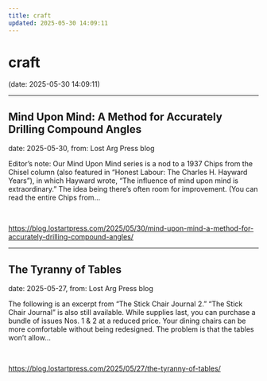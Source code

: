 ```yaml
---
title: craft
updated: 2025-05-30 14:09:11
---
```


# craft

(date: 2025-05-30 14:09:11)

---

## Mind Upon Mind: A Method for Accurately Drilling Compound Angles

date: 2025-05-30, from: Lost Arg Press blog

Editor’s note: Our Mind Upon Mind series is a nod to a 1937 Chips from the Chisel column (also featured in “Honest Labour: The Charles H. Hayward Years”), in which Hayward wrote, “The influence of mind upon mind is extraordinary.” The idea being there’s often room for improvement. (You can read the entire Chips from... 

<br> 

<https://blog.lostartpress.com/2025/05/30/mind-upon-mind-a-method-for-accurately-drilling-compound-angles/>

---

## The Tyranny of Tables

date: 2025-05-27, from: Lost Arg Press blog

The following is an excerpt from “The Stick Chair Journal 2.” “The Stick Chair Journal” is also still available. While supplies last, you can purchase a bundle of issues Nos. 1 &#38; 2 at a reduced price. Your dining chairs can be more comfortable without being redesigned. The problem is that the tables won’t allow... 

<br> 

<https://blog.lostartpress.com/2025/05/27/the-tyranny-of-tables/>

